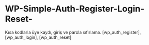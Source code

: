 # WP-Simple-Auth-Register-Login-Reset-
Kısa kodlarla üye kaydı, giriş ve parola sıfırlama. [wp_auth_register], [wp_auth_login], [wp_auth_reset]
